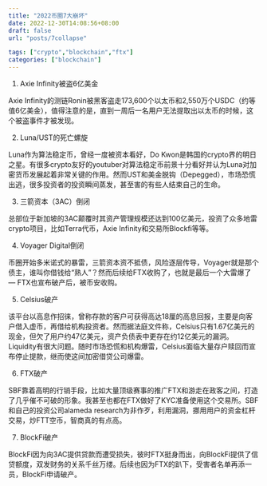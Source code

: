 ```yaml
---
title: "2022币圈7大崩坏"
date: 2022-12-30T14:08:56+08:00
draft: false
url: "posts/7collapse"

tags: ["crypto","blockchain","ftx"]
categories: ["blockchain"]
---
```



1. Axie Infinity被盗6亿美金

Axie Infinity的测链Ronin被黑客盗走173,600个以太币和2,550万个USDC（约等值6亿美金），值得注意的是，直到一周后一名用户无法提取出以太币的时候，这个被盗事件才被发现。

2. Luna/UST的死亡螺旋

Luna作为算法稳定币，曾经一度被资本看好，Do Kwon是韩国的crypto界的明日之星。有很多crypto友好的youtuber对算法稳定币前景十分看好并认为Luna对加密货币发展起着非常关键的作用。然而UST和美金脱钩（Depegged），市场恐慌出逃，很多投资者的投资瞬间蒸发，甚至害的有些人结束自己的生命。

3. 三箭资本（3AC）倒闭

总部位于新加坡的3AC颠覆时其资产管理规模还达到100亿美元，投资了众多地雷crypto项目，比如Terra代币，Axie Infinity和交易所Blockfi等等。

4. Voyager Digital倒闭

币圈开始多米诺式的暴雷，三箭资本资不抵债，风险逐层传导，Voyager就是那个债主，谁叫你借钱给“熟人”？然而后续给FTX收购了，也就是最后一个大雷爆了 — FTX也宣布破产后，被币安收购。

5. Celsius破产

该平台以高息作招徕，曾称存款的客户可获得高达18厘的高息回报，主要是向客户借入虚币，再借给机构投资者。然而据法庭文件称，Celsius只有1.67亿美元的现金，但欠了用户约47亿美元，资产负债表中更存在约12亿美元的漏洞。Liquidity有很大问题。随时市场恐慌和机构爆雷，Celsius面临大量存户赎回而宣布停止提款，继而使这间加密借贷公司爆雷。

6. FTX破产

SBF靠着高明的行销手段，比如大量顶级赛事的推广FTX和游走在政客之间，打造了几乎催不可破的形象。我甚至也都在FTX做好了KYC准备使用这个交易所。SBF和自己的投资公司alameda research为非作歹，利用漏洞，挪用用户的资金杠杆交易，炒FTT空币，智商真的有点高。

7. BlockFi破产

BlockFi因为向3AC提供贷款而遭受损失，彼时FTX挺身而出，向BlockFi提供了信贷额度，双发财务的关系千丝万缕。后续也因为FTX的趴下，受害者名单再添一员，BlockFi申请破产。